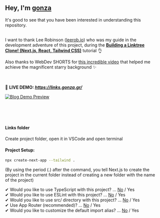 ## Hey, I'm **[gonza](https://www.gonza.gr/)**
It's good to see that you have been interested in understanding this repository.<br><br>



I want to thank Lee Robinson ([leerob.io](https://leerob.io/)) 
who was my guide in the development adventure of this project, 
during the **[Building a Linktree Clone! (Next.js, React, Tailwind CSS)](https://www.youtube.com/watch?v=eFzNekhVhmM)** tutorial 👌

Also thanks to WebDev SHORTS for [this incredible video](https://www.youtube.com/watch?v=aywzn9cf-_U) that helped me 
achieve the magnificent starry background ✨
<br><br><br>



📌 **LIVE DEMO: _https://links.gonza.gr/_**

[![Blog Demo Preview](https://i.postimg.cc/sgsv7wXt/links-demo.png)](https://i.postimg.cc/sgsv7wXt/links-demo.png)

<br><br><br>





#### Links folder
Create project folder, open it in VSCode and open terminal

#### Project Setup:
```bash
npx create-next-app --tailwind . 
```
(By using the period (.) after the command, you tell Next.js to create the project in the current folder instead of creating a new folder with the name of the project)

✔ Would you like to use TypeScript with this project? … <u>No</u> / Yes<br>
✔ Would you like to use ESLint with this project? … <u>No</u> / Yes<br>
✔ Would you like to use src/ directory with this project? … <u>No</u> / Yes<br>
✔ Use App Router (recommended)? … <u>No</u> / Yes<br>
✔ Would you like to customize the default import alias? … <u>No</u> / Yes

<br>
